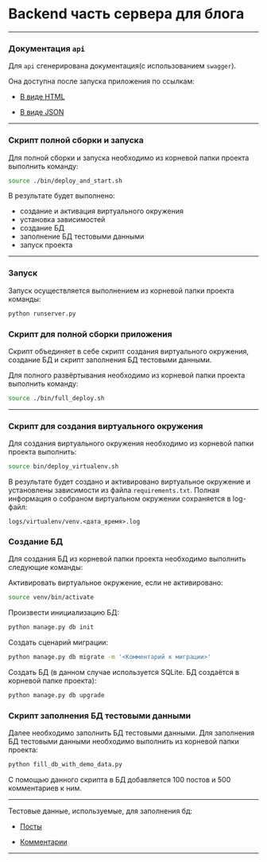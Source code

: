 # Backend часть сервера для блога

---

### Документация `api`

Для `api` сгенерирована документация(с использованием `swagger`).

Она доступна после запуска приложения по ссылкам:

- [В виде HTML](http://localhost:5000/api/spec.html#!/spec)

- [В виде JSON](http://localhost:5000/api/spec.json)


---

### Скрипт полной сборки и запуска

Для полной сборки и запуска необходимо из корневой папки проекта выполнить команду:

```bash
source ./bin/deploy_and_start.sh
```

В результате будет выполнено:
* создание и активация виртуального окружения
* установка зависимостей
* создание БД
* заполнение БД тестовыми данными
* запуск проекта

---

### Запуск 

Запуск осуществляется выполнением из корневой папки проекта команды:

```bash
python runserver.py
```

### Скрипт для полной сборки приложения

Скрипт объединяет в себе скрипт создания виртуального окружения, создание БД
и скрипт заполнения БД тестовыми данными.

Для полного развёртывания необходимо из корневой папки проекта выполнить команду:

```bash
source ./bin/full_deploy.sh
```

---

### Скрипт для создания виртуального окружения

Для создания виртуального окружения 
необходимо из корневой папки проекта выполнить:

```bash
source bin/deploy_virtualenv.sh
```

В результате будет создано и активировано виртуальное окружение и 
установлены зависимости из файла `requirements.txt`.
Полная информация о собраном виртуальном окружении сохраняется 
в log-файл: 

`logs/virtualenv/venv.<дата_время>.log`

### Создание БД 

Для создания БД из корневой папки проекта необходимо выполнить
следующие команды:

Активировать виртуальное окружение, если не активировано:

```bash
source venv/bin/activate
```

Произвести инициализацию БД:

```bash
python manage.py db init
```

Создать сценарий миграции:

```bash
python manage.py db migrate -m '<Комментарий к миграции>'
```

Создать БД (в данном случае используется SQLite.
БД создаётся в корневой папке проекта):

```bash
python manage.py db upgrade
```


### Скрипт заполнения БД тестовыми данными

Далее необходимо заполнить БД тестовыми данными.
Для заполнения БД тестовыми данными необходимо 
выполнить из корневой папки проекта:

```bash
python fill_db_with_demo_data.py
```

С помощью данного скрипта в БД добавляется 100 постов и
500 комментариев к ним.

---
Тестовые данные, используемые, для заполнения бд:

- [Посты](https://jsonplaceholder.typicode.com/posts)

- [Комментарии](https://jsonplaceholder.typicode.com/comments)
---

